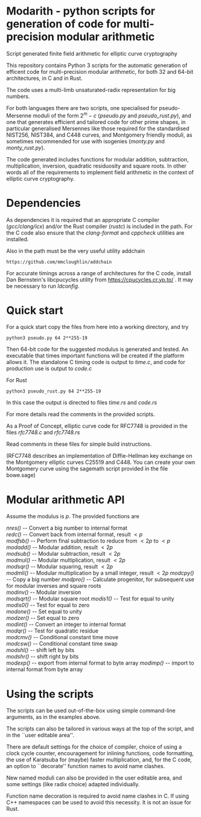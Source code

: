 # Modarith - python scripts for generation of code for multi-precision modular arithmetic

Script generated finite field arithmetic for elliptic curve cryptography

This repository contains Python 3 scripts for the automatic generation of efficent code for multi-precision modular arithmetic, for both 32 and 64-bit architectures, in C and in Rust. 

The code uses a multi-limb unsaturated-radix representation for big numbers.

For both languages there are two scripts, one specialised for pseudo-Mersenne moduli of the form $2^m-c$ (*pseudo.py* and *pseudo_rust.py*), and one that generates efficient and tailored code for other prime shapes, in particular generalised Mersennes like those required for the standardised NIST256, NIST384, and C448 curves, and Montgomery friendly moduli, as sometimes recommended for use with isogenies (*monty.py* and *monty_rust.py*).

The code generated includes functions for modular addition, subtraction, multiplication, inversion, quadratic residuosity and square roots. In other words all of the requirements to implement field arithmetic in the context of elliptic curve cryptography.

# Dependencies

As dependencies it is required that an appropriate C compiler (*gcc/clang/icx*) and/or the Rust compiler (*rustc*) is included in the path. For the C code also ensure that the *clang-format* and *cppcheck* utilities are installed.

Also in the path must be the very useful utility addchain 
	
	https://github.com/mmcloughlin/addchain

For accurate timings across a range of architectures for the C code, install Dan Bernstein's libcpucycles utility from https://cpucycles.cr.yp.to/ . It may be necessary to run *ldconfig*.

# Quick start

For a quick start copy the files from here into a working directory, and try

	python3 pseudo.py 64 2**255-19

Then 64-bit code for the suggested modulus is generated and tested. An executable that times important functions will be created if the platform allows it. The standalone C timing code is output to *time.c*, and code for production use is output to *code.c*

For Rust 

	python3 pseudo_rust.py 64 2**255-19

In this case the output is directed to files *time.rs* and *code.rs*

For more details read the comments in the provided scripts.

As a Proof of Concept, elliptic curve code for RFC7748 is provided in the files *rfc7748.c* and *rfc7748.rs*

Read comments in these files for simple build instructions.

(RFC7748 describes an implementation of Diffie-Hellman key exchange on the Montgomery elliptic curves C25519 and C448. You can create your own Montgomery curve using the sagemath script provided in the file bowe.sage)

# Modular arithmetic API

Assume the modulus is $p$. The provided functions are

*nres()*   -- Convert a big number to internal format  
*redc()*   -- Convert back from internal format, result $\lt p$  
*modfsb()* -- Perform final subtraction to reduce from $\lt 2p$ to $\lt p$  
*modadd()* -- Modular addition, result $\lt 2p$  
*modsub()* -- Modular subtraction, result $\lt 2p$  
*modmul()* -- Modular multiplication, result $\lt 2p$  
*modsqr()* -- Modular squaring, result $\lt 2p$  
*modmli()* -- Modular multiplication by a small integer, result $\lt 2p$
*modcpy()* -- Copy a big number
*modpro()* -- Calculate progenitor, for subsequent use for modular inverses and square roots  
*modinv()* -- Modular inversion  
*modsqrt()* -- Modular square root 
*modis1()* -- Test for equal to unity  
*modis0()* -- Test for equal to zero  
*modone()* -- Set equal to unity  
*modzer()* -- Set equal to zero  
*modint()* -- Convert an integer to internal format  
*modqr()*  -- Test for quadratic residue  
*modcmv()* -- Conditional constant time move  
*modcsw()* -- Conditional constant time swap  
*modshl()* -- shift left by bits  
*modshr()* -- shift right by bits  
*modexp()* -- export from internal format to byte array 
*modimp()* -- import to internal format from byte array  

# Using the scripts

The scripts can be used out-of-the-box using simple command-line arguments, as in the examples above.

The scripts can also be tailored in various ways at the top of the script, and in the ``user editable area''.

There are default settings for the choice of compiler, choice of using a clock cycle counter, encouragement for inlining functions, code formatting, the use of Karatsuba for (maybe) faster multiplication, and, for the C code,  an option to ``decorate'' function names to avoid name clashes.

New named moduli can also be provided in the user editable area, and some settings (like radix choice) adapted individually.

Function name decoration is required to avoid name clashes in C. If using C++ namespaces can be used to avoid this necessity. It is not an issue for Rust.

